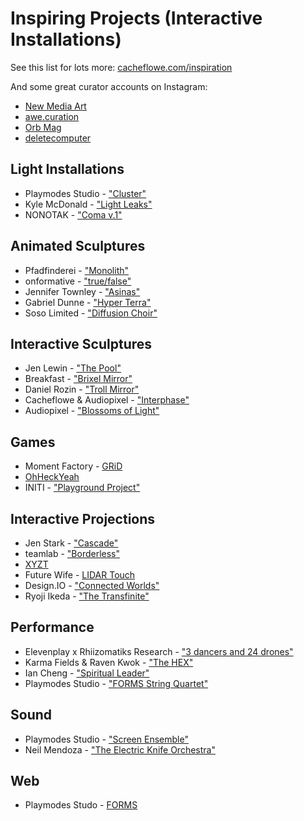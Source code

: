 # Inspiring Projects (Interactive Installations)

See this list for lots more: [cacheflowe.com/inspiration](https://cacheflowe.com/inspiration)

And some great curator accounts on Instagram:

* [New Media Art](https://www.instagram.com/new_media_art/)
* [awe.curation](https://www.instagram.com/awe.curation/)
* [Orb Mag](https://www.instagram.com/orbmagazineofficial/)
* [deletecomputer](https://www.instagram.com/deletecomputer/)

## Light Installations
  - Playmodes Studio - ["Cluster"](https://vimeo.com/254226238)
  - Kyle McDonald - ["Light Leaks"](https://vimeo.com/254244075)
  - NONOTAK - ["Coma v.1"](https://www.youtube.com/watch?v=7DOsPaF2pY8)

## Animated Sculptures
  - Pfadfinderei - ["Monolith"](https://vimeo.com/213865346)
  - onformative - ["true/false"](https://vimeo.com/238066625)
  - Jennifer Townley - ["Asinas"](https://vimeo.com/122177870)
  - Gabriel Dunne - ["Hyper Terra"](https://vimeo.com/120635547)
  - Soso Limited - ["Diffusion Choir"](https://vimeo.com/187037469)

## Interactive Sculptures
  - Jen Lewin - ["The Pool"](https://vimeo.com/197936778)
  - Breakfast - ["Brixel Mirror"](https://www.youtube.com/watch?v=Z-5cVpWhp30)
  - Daniel Rozin - ["Troll Mirror"](https://www.youtube.com/watch?v=ck_soI_Agy8)
  - Cacheflowe & Audiopixel - ["Interphase"](https://vimeo.com/297406229)
  - Audiopixel - ["Blossoms of Light"](https://www.youtube.com/watch?v=5PNcwtdaCNs)

## Games
  - Moment Factory - [GRiD](https://vimeo.com/254727694)
  - [OhHeckYeah](https://vimeo.com/99276873)
  - INITI - ["Playground Project"](https://vimeo.com/201169087)

## Interactive Projections
  - Jen Stark - ["Cascade"](https://cascadeshow.com/)
  - teamlab - ["Borderless"](https://www.youtube.com/watch?v=tNvLFNHQ9Fg)
  - [XYZT](https://vimeo.com/130690760)
  - Future Wife - [LIDAR Touch](https://vimeo.com/305839315)
  - Design.IO - ["Connected Worlds"](https://vimeo.com/131585517)
  - Ryoji Ikeda - ["The Transfinite"](https://www.youtube.com/watch?v=omDK2Cm2mwo)

## Performance
  - Elevenplay x Rhiizomatiks Research - ["3 dancers and 24 drones"](https://www.youtube.com/watch?v=cYWvKudIIJ8)
  - Karma Fields & Raven Kwok - ["The HEX"](https://www.youtube.com/watch?v=sUflZ9qm8rU)
  - Ian Cheng - ["Spiritual Leader"](https://www.youtube.com/watch?v=CS7rDZhcHL0)
  - Playmodes Studio - ["FORMS String Quartet"](https://www.playmodes.com/home/forms-string-quartet/)

## Sound
  - Playmodes Studio - ["Screen Ensemble"](https://www.playmodes.com/home/forms-screen-ensemble/)
  - Neil Mendoza - ["The Electric Knife Orchestra"](http://www.neilmendoza.com/portfolio/the-electric-knife-orchestra/)

## Web
  - Playmodes Studo - [FORMS](https://www.playmodes.com/home/forms/)